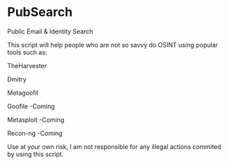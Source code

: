 # PubSearch
Public Email &amp; Identity Search 

This script will help people who are not so savvy do OSINT using popular tools such as:

TheHarvester

Dmitry

Metagoofil

Goofile -Coming

Metasploit -Coming

Recon-ng -Coming

Use at your own risk, I am not responsible for any illegal actions commited by using this script.
